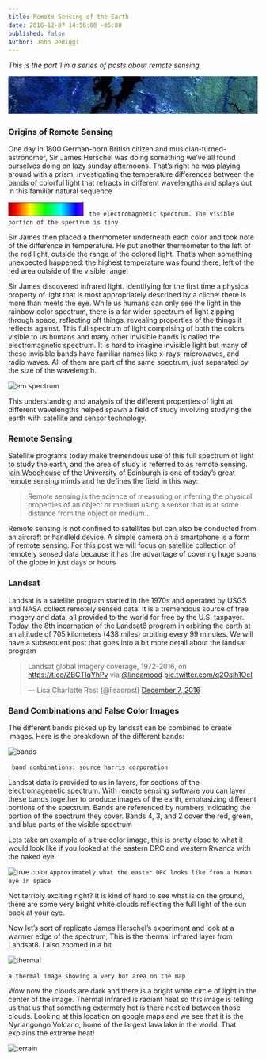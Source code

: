 ```yaml
---
title: Remote Sensing of the Earth
date: 2016-12-07 14:56:00 -05:00
published: false
Author: John DeRiggi
---
```


*This is the part 1 in a series of posts about remote sensing*

<!--more --> 

![header](/uploads/header-d3ef31.jpg)

### Origins of Remote Sensing

One day in 1800 German-born British citizen and musician-turned-astronomer, Sir James Herschel was doing something we’ve all found ourselves doing on lazy sunday afternoons. That’s right he was playing around with a prism, investigating the temperature differences between the bands of colorful light that refracts in different wavelengths and splays out in this familiar natural sequence
 
![roygbiv](/uploads/roygbiv.jpg)
``` the electromagnetic spectrum. The visible portion of the spectrum is tiny.```

Sir James then placed a thermometer underneath each color and took note of the difference in temperature. He put another thermometer to the left of the red light, outside the range of the colored light. That’s when something unexpected happened: the highest temperature was found there, left of the red area outside of the visible range! 

Sir James discovered infrared light. Identifying for the first time a physical property of light that is most appropriately described by a cliche: there is more than meets the eye. While us humans can only see the light in the rainbow color spectrum, there is a far wider spectrum of light zipping through space, reflecting off things, revealing properties of the things it reflects against. This full spectrum of light comprising of both the colors visible to us humans and many other invisible bands is called the electromagnetic spectrum. It is hard to imagine invisible light but many of these invisible bands have familiar names like x-rays, microwaves, and radio waves. All of them are part of the same spectrum, just separated by the size of the wavelength.

![em spectrum](/uploads/emspectrum.jpg)

This understanding and analysis of the different properties of light at different wavelengths helped spawn a field of study involving studying the earth with satellite and sensor technology.

### Remote Sensing
Satellite programs today make tremendous use of this full spectrum of light to study the earth, and the area of study is referred to as remote sensing. [Iain Woodhouse](https://twitter.com/fortiain) of the University of Edinburgh is one of today’s great remote sensing minds and he defines the field in this way: 

> Remote sensing is the science of measuring or inferring the physical properties of an object or medium using a sensor that is at some distance from the object or medium...

Remote sensing is not confined to satellites but can also be conducted from an aircraft or handleld device. A simple camera on a smartphone is a form of remote sensing. For this post we will focus on satellite collection of remotely sensed data because it has the advantage of covering huge spans of the globe in just days or hours

### Landsat
Landsat is a satellite program started in the 1970s and operated by USGS and NASA collect remotely sensed data. It is a tremendous source of free imagery and data, all provided to the world for free by the U.S. taxpayer. Today, the 8th incarnation of the Landsat8 program in orbiting the earth  at an altitude of 705 kilometers (438 miles) orbiting every 99 minutes. We will have a subsequent post that goes into a bit more detail about the landsat program

<blockquote class="twitter-tweet" data-lang="en"><p lang="en" dir="ltr">Landsat global imagery coverage, 1972-2016, on <a href="https://t.co/ZBCTIqYhPv">https://t.co/ZBCTIqYhPv</a> via <a href="https://twitter.com/lindamood">@lindamood</a> <a href="https://t.co/q2Oajh1OcI">pic.twitter.com/q2Oajh1OcI</a></p>&mdash; Lisa Charlotte Rost (@lisacrost) <a href="https://twitter.com/lisacrost/status/806562547193221121">December 7, 2016</a></blockquote>
<script async src="//platform.twitter.com/widgets.js" charset="utf-8"></script>

### Band Combinations and False Color Images
The different bands picked up by landsat can be combined to create images. Here is the breakdown of the different bands:

![bands](/uploads/_1_Wavelengths.jpg)

``` band combinations: source harris corporation```

Landsat data is provided to us in layers, for sections of the electromagenetic spectrum. With remote sensing software you can layer these bands together to produce images of the earth, emphasizing different portions of the spectrum. Bands are referenced by numbers indicating the portion of the spectrum they cover. Bands 4, 3, and 2 cover the red, green, and blue parts of the visible spectrum

Lets take an example of a true color image, this is pretty close to what it would look like if you looked at the eastern DRC and western Rwanda with the naked eye.

![true color](/uploads/432image.jpg)
```Approximately what the easter DRC looks like from a human eye in space```

Not terribly exciting right? It is kind of hard to see what is on the ground, there are some very bright white clouds reflecting the full light of the sun back at your eye.

Now let’s sort of replicate James Herschel’s experiment and look at a warmer edge of the spectrum, This is the thermal infrared layer from Landsat8. I also zoomed in a bit

![thermal](/uploads/thermal.jpg)

```a thermal image showing a very hot area on the map```

Wow now the clouds are dark and there is a bright white circle of light in the center of the image. Thermal infrared is radiant heat so this image is telling us that us that something extermely hot is there nestled between those clouds. Looking at this location on google maps and we see that it is the Nyriangongo Volcano, home of the largest lava lake in the world. That explains the extreme heat!

![terrain](/uploads/terrain.jpg)

